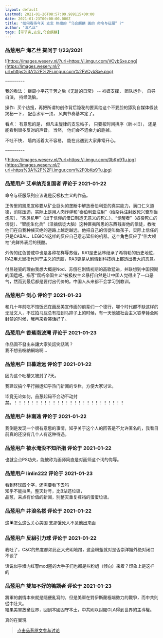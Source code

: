 ```yaml
---
layout: default
Lastmod: 2021-01-26T08:57:09.989115+00:00
date: 2021-01-23T00:00:00.000Z
title: "如何看待今天 支忽 热搜的 “乌合麒麟 画的 命令与征服” ?"
author: "海乙丝"
tags: [带节奏,支忽,乌合麒麟]
---
```



### 品葱用户 **海乙丝** 提问于 1/23/2021
    
![https://images.weserv.nl/?url=https://i.imgur.com/VCybSxe.png](https://images.weserv.nl/?url=https%3A%2F%2Fi.imgur.com%2FVCybSxe.png)  
  
\----------  
  
我的看法： 继周小平花千芳之后《无耻的日常》 -- 裆媒支撑， 团队运作， 自导自演， 持续洗脑。  
  
操作:  买个热搜，再把所谓的创作背后隐秘的要素给这个不要脸的舔狗自媒体假装揭秘一下， 配合水军一顶， 风向节奏基本定了。  
  
看点： 有意思的是， 但凡主旋律的支忽帖子， 只要按时间排序（新->旧）， 还是能看到很多反对的声音。 当然， 他们会不遗余力的删掉。  
  
不吐不快， 墙内活着太不容易， 能在此遇到大家非常开心。  
  
\----------  
  
![https://images.weserv.nl/?url=https://i.imgur.com/0bKp9Tu.jpg](https://images.weserv.nl/?url=https%3A%2F%2Fi.imgur.com%2F0bKp9Tu.jpg)
    
                

### 品葱用户 **艾卓纳克复国者** 评论于 2021-01-22
        
命令与征服系列应该说是反极权主义的作品。  
  
正传里的凯恩宣称要从矿业巨头的垄断中解放泰伯利亚的真实能力，满口仁义道德，消除压迫，实际上是用人肉炸弹和“泰伯利亚注射”（给杂兵注射致死兴奋剂当炮灰）、“圣灵机甲”（出于信仰的借口制造无意义的死亡）、“觉醒者”（奴役死亡的信徒）、“智能生化兵”（活摘信徒大脑）这种匪夷所思的东西残害他的信徒，教唆他们在自我种族灭绝的道路上越走越远。他把自己的信徒叫做孩子，实际上信任的只是CABAL、LEGION这样的反应自己意志延伸的机器。这个角色反应了“伟大领袖”光鲜外表后的残酷。  
  
外传的红色警戒中也是各种花样辱苏俄，RA1是史达林继承了希特勒的历史地位，RA2用尤里指代列宁主义的洗脑，RA3更是从剧情到科技树上都透出极大的恶意。  
  
付昱碰瓷的理由我想大概是Nod、苏俄在剧情初期的高歌猛进，并联想到中国预期的国运吧。描写“腐朽帝国主义”被极权主义暴打自然是让中国人觉得出了一口恶气，然而到最后都是要付出代价的。中国人从来都不会学习到教训。
        
                

### 品葱用户 **剑心** 评论于 2021-01-23
        
和几十年前吃不饱饭还在画反美宣传画的前辈们一个德行，哪个时代都不缺这样的无耻文人，不过拍马屁总有拍到马蹄子上的时候，有一天他被社会主义铁拳锤全网封禁的时候，我再来看笑话好了。
        
                

### 品葱用户 **香蕉南波灣** 评论于 2021-01-23
        
作品圖不發出來讓大家笑話笑話嗎？  
我不想去吱納網站啊…
        
                

### 品葱用户 **日暮途远** 评论于 2021-01-22
        
因为这个吐槽又被封了7天。  
  
我建议搞个平行搬运知乎热门新闻的专栏，方便大家讨论。  
  
毕竟无论如何，品葱起码不会动不动封禁。！！！！！！！！！！！！！！！！！！！！！！！！！！
        
                

### 品葱用户 **林南遠** 评论于 2021-01-22
        
我倒是发现一个很有意思的事情，知乎关于这个人的回答是不允许匿名的，我看目前真的还没有几个人有这种待遇。
        
                

### 品葱用户 **被水淹没不知所措** 评论于 2021-01-22
        
也就会点PS功夫，能被称为画师简直是对画师这个词的侮辱。
        
                

### 品葱用户 **linlin222** 评论于 2021-01-23
        
看到环球四个字，还需要看下去吗  
知乎不能拉黑，整天封号，比B站还垃圾，  
品葱，来点有价值的新闻，别整天重复裤裆的蛋蛋垃圾。
        
                

### 品葱用户 **井浪名桵** 评论于 2021-01-22
        
这🕷️怎么这么关心美国 支那饿死人不见他出来画
        
                

### 品葱用户 **反組引力球** 评论于 2021-01-22
        
我吐了，C&C的热度都如此正大光明地蹭，这会粉蛆就对是否崇洋媚外绝对闭口不谈了  
  
话说似乎墙内红警mod圈的大手子们也都是些粉蛆（倾向）来着？印象上是这样的
        
                

### 品葱用户 **雙加不好的鴨語者** 评论于 2021-01-23
        
將軍的劇情本來就是隨便亂寫的，但是美軍在對伊斯蘭極端勢力的戰爭，而中共則從中壯大。  
結果美軍放棄世界，回到本國固守本土，中共則以討閥GLA得到世界的主導權。  
  
真的在實現
        
                





> [点击品葱原文参与讨论](https://pincong.rocks/question/35778)

